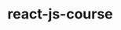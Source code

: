 # react-js-course


<!-- 
echo "# react-js-course" >> README.md
git init
git add README.md
git commit -m "first commit"
git branch -M main
git remote add origin https://github.com/zelitosaide/react-js-course.git
git push -u origin main 
-->